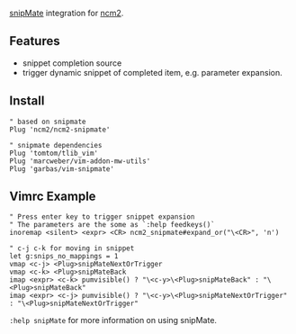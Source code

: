 [snipMate](https://github.com/msanders/snipmate.vim) integration for
[ncm2](https://github.com/ncm2/ncm2).

## Features

- snippet completion source
- trigger dynamic snippet of completed item, e.g. parameter expansion.

## Install

```vim
" based on snipmate
Plug 'ncm2/ncm2-snipmate'

" snipmate dependencies
Plug 'tomtom/tlib_vim'
Plug 'marcweber/vim-addon-mw-utils'
Plug 'garbas/vim-snipmate'
```

## Vimrc Example

```vim
" Press enter key to trigger snippet expansion
" The parameters are the some as `:help feedkeys()`
inoremap <silent> <expr> <CR> ncm2_snipmate#expand_or("\<CR>", 'n')

" c-j c-k for moving in snippet
let g:snips_no_mappings = 1
vmap <c-j> <Plug>snipMateNextOrTrigger
vmap <c-k> <Plug>snipMateBack
imap <expr> <c-k> pumvisible() ? "\<c-y>\<Plug>snipMateBack" : "\<Plug>snipMateBack"
imap <expr> <c-j> pumvisible() ? "\<c-y>\<Plug>snipMateNextOrTrigger" : "\<Plug>snipMateNextOrTrigger"
```

`:help snipMate` for more information on using snipMate.
